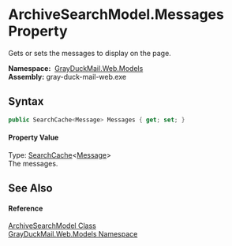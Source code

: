 ArchiveSearchModel.Messages Property
====================================
Gets or sets the messages to display on the page.

  **Namespace:**  [GrayDuckMail.Web.Models][1]  
  **Assembly:** gray-duck-mail-web.exe

Syntax
------

```csharp
public SearchCache<Message> Messages { get; set; }
```

#### Property Value
Type: [SearchCache][2]&lt;[Message][3]>  
 The messages. 

See Also
--------

#### Reference
[ArchiveSearchModel Class][4]  
[GrayDuckMail.Web.Models Namespace][1]  

[1]: ../README.md
[2]: ../../GrayDuckMail.Common/SearchCache_1/README.md
[3]: ../../GrayDuckMail.Common.Database/Message/README.md
[4]: README.md